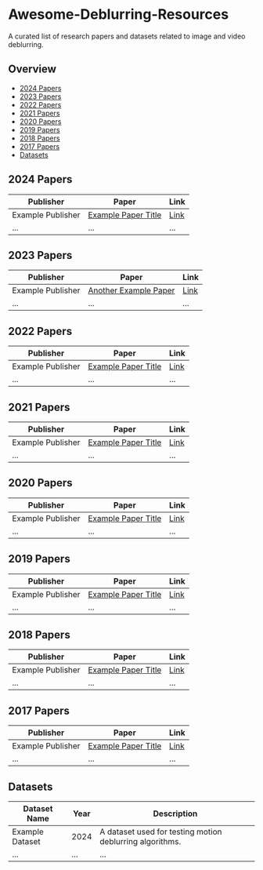 # Awesome-Deblurring-Resources
A curated list of research papers and datasets related to image and video deblurring.

## Overview
- [2024 Papers](#2024-papers)
- [2023 Papers](#2023-papers)
- [2022 Papers](#2022-papers)
- [2021 Papers](#2021-papers)
- [2020 Papers](#2020-papers)
- [2019 Papers](#2019-papers)
- [2018 Papers](#2018-papers)
- [2017 Papers](#2017-papers)
- [Datasets](#datasets)

## 2024 Papers
| Publisher | Paper | Link |
|-----------|-------|------|
| Example Publisher | [Example Paper Title](https://link_to_paper.com) | [Link](https://link_to_code.com) |
| ...       | ...   | ...  |

## 2023 Papers
| Publisher | Paper | Link |
|-----------|-------|------|
| Example Publisher | [Another Example Paper](https://link_to_paper.com) | [Link](https://link_to_code.com) |
| ...       | ...   | ...  |

## 2022 Papers
| Publisher | Paper | Link |
|-----------|-------|------|
| Example Publisher | [Example Paper Title](https://link_to_paper.com) | [Link](https://link_to_code.com) |
| ...       | ...   | ...  |

## 2021 Papers
| Publisher | Paper | Link |
|-----------|-------|------|
| Example Publisher | [Example Paper Title](https://link_to_paper.com) | [Link](https://link_to_code.com) |
| ...       | ...   | ...  |

## 2020 Papers
| Publisher | Paper | Link |
|-----------|-------|------|
| Example Publisher | [Example Paper Title](https://link_to_paper.com) | [Link](https://link_to_code.com) |
| ...       | ...   | ...  |

## 2019 Papers
| Publisher | Paper | Link |
|-----------|-------|------|
| Example Publisher | [Example Paper Title](https://link_to_paper.com) | [Link](https://link_to_code.com) |
| ...       | ...   | ...  |

## 2018 Papers
| Publisher | Paper | Link |
|-----------|-------|------|
| Example Publisher | [Example Paper Title](https://link_to_paper.com) | [Link](https://link_to_code.com) |
| ...       | ...   | ...  |

## 2017 Papers
| Publisher | Paper | Link |
|-----------|-------|------|
| Example Publisher | [Example Paper Title](https://link_to_paper.com) | [Link](https://link_to_code.com) |
| ...       | ...   | ...  |

## Datasets
| Dataset Name | Year | Description |
|--------------|------|-------------|
| Example Dataset | 2024 | A dataset used for testing motion deblurring algorithms. |
| ...          | ...  | ...         |
